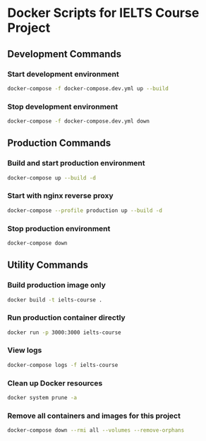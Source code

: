 # Docker Scripts for IELTS Course Project

## Development Commands

### Start development environment
```bash
docker-compose -f docker-compose.dev.yml up --build
```

### Stop development environment
```bash
docker-compose -f docker-compose.dev.yml down
```

## Production Commands

### Build and start production environment
```bash
docker-compose up --build -d
```

### Start with nginx reverse proxy
```bash
docker-compose --profile production up --build -d
```

### Stop production environment
```bash
docker-compose down
```

## Utility Commands

### Build production image only
```bash
docker build -t ielts-course .
```

### Run production container directly
```bash
docker run -p 3000:3000 ielts-course
```

### View logs
```bash
docker-compose logs -f ielts-course
```

### Clean up Docker resources
```bash
docker system prune -a
```

### Remove all containers and images for this project
```bash
docker-compose down --rmi all --volumes --remove-orphans
```
